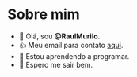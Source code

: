 # Sobre mim
- 👋 Olá, sou **@RaulMurilo**.
- 👍 Meu email para contato [aqui](raul.cunha@escola.pr.gov.br).
- 🌱 Estou aprendendo a programar.
- 🥇 Espero me sair bem.
